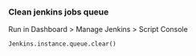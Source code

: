 ### Clean jenkins jobs queue
Run in Dashboard > Manage Jenkins > Script Console
``` console 
Jenkins.instance.queue.clear()
```
